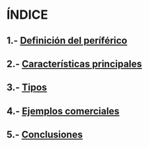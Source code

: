 # ÍNDICE

## 1.- [Definición del períférico](1.Definicion.md)

## 2.- [Características principales](2.Caracteristicas.md)

## 3.- [Tipos](3.Tipos.md)

## 4.- [Ejemplos comerciales](4.Ejemplos_Comerciales.md)

## 5.- [Conclusiones](5.Conclusiones.md)
